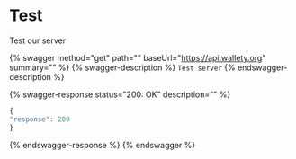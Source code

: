 # Test

Test our server

{% swagger method="get" path="" baseUrl="https://api.wallety.org" summary="" %}
{% swagger-description %}
`Test server`
{% endswagger-description %}

{% swagger-response status="200: OK" description="" %}
```javascript
{
"response": 200
}
```
{% endswagger-response %}
{% endswagger %}
